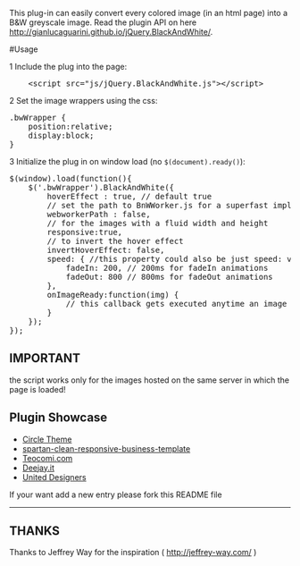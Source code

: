 This plug-in can easily convert every colored image (in an html page) into a B&W greyscale image.
Read the plugin API on here http://gianlucaguarini.github.io/jQuery.BlackAndWhite/.

#Usage

1 Include the plug into the page:


<pre>
    &lt;script src="js/jQuery.BlackAndWhite.js"&gt;&lt;/script&gt;
</pre>

2 Set the image wrappers using the css:

<pre>
.bwWrapper {
    position:relative;
    display:block;
}
</pre>

3 Initialize the plug in on window load (no <code>$(document).ready()</code>):



<pre>
$(window).load(function(){
    $('.bwWrapper').BlackAndWhite({
        hoverEffect : true, // default true
        // set the path to BnWWorker.js for a superfast implementation
        webworkerPath : false,
        // for the images with a fluid width and height 
        responsive:true,
        // to invert the hover effect
        invertHoverEffect: false,
        speed: { //this property could also be just speed: value for both fadeIn and fadeOut
            fadeIn: 200, // 200ms for fadeIn animations
            fadeOut: 800 // 800ms for fadeOut animations
        },
        onImageReady:function(img) {
        	// this callback gets executed anytime an image is converted
        }
    });
});
</pre>



## IMPORTANT

the script works only for the images hosted on the same server in which the page is loaded!


## Plugin Showcase

*   [Circle Theme](http://kopatheme.com/demo/circle/html/portfolio-1col.html)
*   [spartan-clean-responsive-business-template](http://themeforest.net/item/spartan-clean-responsive-business-template/full_screen_preview/3019206)
*   [Teocomi.com](http://teocomi.com/photos/)
*   [Deejay.it](http://www.deejay.it/dj/extra/widget)
*   [United Designers](http://www.unitedesigners.it/#!/124-tailored-branding)

If your want add a new entry please fork this README file

---------



## THANKS

Thanks to Jeffrey Way for the inspiration ( http://jeffrey-way.com/ )
